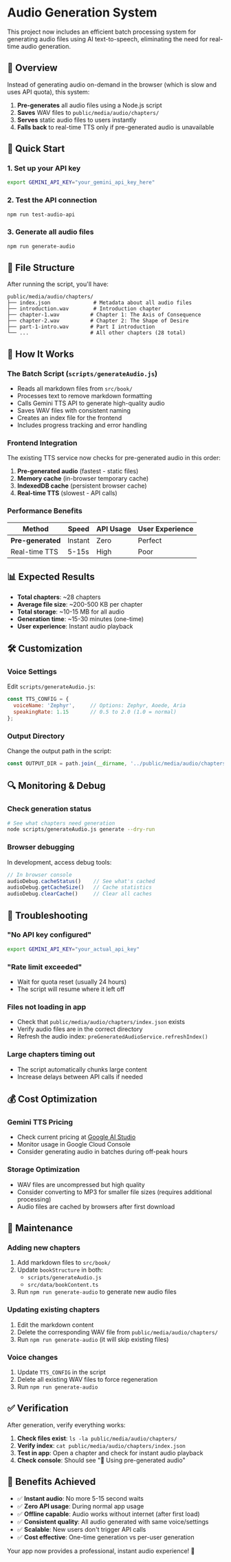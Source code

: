 # Audio Generation System

This project now includes an efficient batch processing system for generating audio files using AI text-to-speech, eliminating the need for real-time audio generation.

## 🎯 Overview

Instead of generating audio on-demand in the browser (which is slow and uses API quota), this system:

1. **Pre-generates** all audio files using a Node.js script
2. **Saves** WAV files to `public/media/audio/chapters/`
3. **Serves** static audio files to users instantly
4. **Falls back** to real-time TTS only if pre-generated audio is unavailable

## 🚀 Quick Start

### 1. Set up your API key
```bash
export GEMINI_API_KEY="your_gemini_api_key_here"
```

### 2. Test the API connection
```bash
npm run test-audio-api
```

### 3. Generate all audio files
```bash
npm run generate-audio
```

## 📁 File Structure

After running the script, you'll have:

```
public/media/audio/chapters/
├── index.json              # Metadata about all audio files
├── introduction.wav        # Introduction chapter
├── chapter-1.wav          # Chapter 1: The Axis of Consequence
├── chapter-2.wav          # Chapter 2: The Shape of Desire
├── part-1-intro.wav       # Part I introduction
└── ...                    # All other chapters (28 total)
```

## 🔧 How It Works

### The Batch Script (`scripts/generateAudio.js`)
- Reads all markdown files from `src/book/`
- Processes text to remove markdown formatting
- Calls Gemini TTS API to generate high-quality audio
- Saves WAV files with consistent naming
- Creates an index file for the frontend
- Includes progress tracking and error handling

### Frontend Integration
The existing TTS service now checks for pre-generated audio in this order:

1. **Pre-generated audio** (fastest - static files)
2. **Memory cache** (in-browser temporary cache)
3. **IndexedDB cache** (persistent browser cache)
4. **Real-time TTS** (slowest - API calls)

### Performance Benefits

| Method | Speed | API Usage | User Experience |
|--------|-------|-----------|-----------------|
| **Pre-generated** | Instant | Zero | Perfect |
| Real-time TTS | 5-15s | High | Poor |

## 📊 Expected Results

- **Total chapters**: ~28 chapters
- **Average file size**: ~200-500 KB per chapter
- **Total storage**: ~10-15 MB for all audio
- **Generation time**: ~15-30 minutes (one-time)
- **User experience**: Instant audio playback

## 🛠️ Customization

### Voice Settings
Edit `scripts/generateAudio.js`:

```javascript
const TTS_CONFIG = {
  voiceName: 'Zephyr',     // Options: Zephyr, Aoede, Aria
  speakingRate: 1.15       // 0.5 to 2.0 (1.0 = normal)
};
```

### Output Directory
Change the output path in the script:

```javascript
const OUTPUT_DIR = path.join(__dirname, '../public/media/audio/chapters');
```

## 🔍 Monitoring & Debug

### Check generation status
```bash
# See what chapters need generation
node scripts/generateAudio.js generate --dry-run
```

### Browser debugging
In development, access debug tools:
```javascript
// In browser console
audioDebug.cacheStatus()    // See what's cached
audioDebug.getCacheSize()   // Cache statistics
audioDebug.clearCache()     // Clear all caches
```

## 🚨 Troubleshooting

### "No API key configured"
```bash
export GEMINI_API_KEY="your_actual_api_key"
```

### "Rate limit exceeded"
- Wait for quota reset (usually 24 hours)
- The script will resume where it left off

### Files not loading in app
- Check that `public/media/audio/chapters/index.json` exists
- Verify audio files are in the correct directory
- Refresh the audio index: `preGeneratedAudioService.refreshIndex()`

### Large chapters timing out
- The script automatically chunks large content
- Increase delays between API calls if needed

## 💰 Cost Optimization

### Gemini TTS Pricing
- Check current pricing at [Google AI Studio](https://ai.google.dev/)
- Monitor usage in Google Cloud Console
- Consider generating audio in batches during off-peak hours

### Storage Optimization
- WAV files are uncompressed but high quality
- Consider converting to MP3 for smaller file sizes (requires additional processing)
- Audio files are cached by browsers after first download

## 🔄 Maintenance

### Adding new chapters
1. Add markdown files to `src/book/`
2. Update `bookStructure` in both:
   - `scripts/generateAudio.js`
   - `src/data/bookContent.ts`
3. Run `npm run generate-audio` to generate new audio files

### Updating existing chapters
1. Edit the markdown content
2. Delete the corresponding WAV file from `public/media/audio/chapters/`
3. Run `npm run generate-audio` (it will skip existing files)

### Voice changes
1. Update `TTS_CONFIG` in the script
2. Delete all existing WAV files to force regeneration
3. Run `npm run generate-audio`

## ✅ Verification

After generation, verify everything works:

1. **Check files exist**: `ls -la public/media/audio/chapters/`
2. **Verify index**: `cat public/media/audio/chapters/index.json`
3. **Test in app**: Open a chapter and check for instant audio playback
4. **Check console**: Should see "🎵 Using pre-generated audio"

## 🎉 Benefits Achieved

- ✅ **Instant audio**: No more 5-15 second waits
- ✅ **Zero API usage**: During normal app usage
- ✅ **Offline capable**: Audio works without internet (after first load)
- ✅ **Consistent quality**: All audio generated with same voice/settings
- ✅ **Scalable**: New users don't trigger API calls
- ✅ **Cost effective**: One-time generation vs per-user generation

Your app now provides a professional, instant audio experience! 🎵
